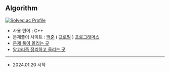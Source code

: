 ## Algorithm

[![Solved.ac Profile](http://mazassumnida.wtf/api/v2/generate_badge?boj=jengdeuk)](https://solved.ac/jengdeuk/)

- 사용 언어 : C++
- 문제풀이 사이트 : [백준](https://www.acmicpc.net/) ( [프로필](https://www.acmicpc.net/user/jengdeuk) ) [프로그래머스](https://programmers.co.kr/)
- [문제 풀이 올리는  곳](https://jengdeuk.tistory.com/)
- [알고리즘 정리하고 올리는 곳](https://jengdeuk.tistory.com/)

----
- 2024.01.20 시작